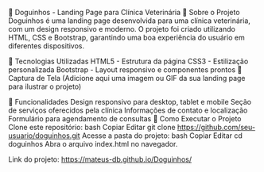 🐶 Doguinhos - Landing Page para Clínica Veterinária
📖 Sobre o Projeto
Doguinhos é uma landing page desenvolvida para uma clínica veterinária, com um design responsivo e moderno. O projeto foi criado utilizando HTML, CSS e Bootstrap, garantindo uma boa experiência do usuário em diferentes dispositivos.

🎨 Tecnologias Utilizadas
HTML5 - Estrutura da página
CSS3 - Estilização personalizada
Bootstrap - Layout responsivo e componentes prontos
📸 Captura de Tela
(Adicione aqui uma imagem ou GIF da sua landing page para ilustrar o projeto)

🚀 Funcionalidades
Design responsivo para desktop, tablet e mobile
Seção de serviços oferecidos pela clínica
Informações de contato e localização
Formulário para agendamento de consultas
📂 Como Executar o Projeto
Clone este repositório:
bash
Copiar
Editar
git clone https://github.com/seu-usuario/doguinhos.git
Acesse a pasta do projeto:
bash
Copiar
Editar
cd doguinhos
Abra o arquivo index.html no navegador.

Link do projeto: https://mateus-db.github.io/Doguinhos/
